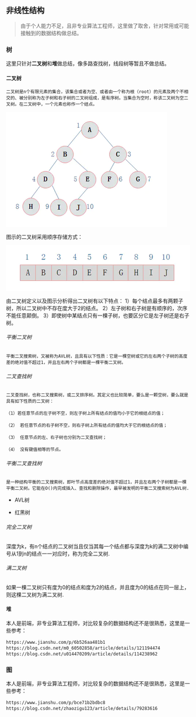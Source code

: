## 非线性结构

> 由于个人能力不足，且非专业算法工程师，这里做了取舍，针对常用或可能接触到的数据结构做总结。
### 树
这里只针对**二叉树**和**堆**做总结，像多路查找树，线段树等暂且不做总结。
#### 二叉树
    二叉树是n个有限元素的集合，该集合或者为空、或者由一个称为根（root）的元素及两个不相交的、被分别称为左子树和右子树的二叉树组成，是有序树。当集合为空时，称该二叉树为空二叉树。在二叉树中，一个元素也称作一个结点。

![二叉树](../img/二叉树.webp)

图示的二叉树采用顺序存储方式：

![顺序存储方式](../img/顺序存储方式.webp)

由二叉树定义以及图示分析得出二叉树有以下特点：
1）每个结点最多有两颗子树，所以二叉树中不存在度大于2的结点。
2）左子树和右子树是有顺序的，次序不能任意颠倒。
3）即使树中某结点只有一棵子树，也要区分它是左子树还是右子树。
###### 平衡二叉树
    平衡二叉搜索树，又被称为AVL树，且具有以下性质：它是一棵空树或它的左右两个子树的高度差的绝对值不超过1，并且左右两个子树都是一棵平衡二叉树。
###### 二叉查找树
    二叉查找树，也称二叉搜索树，或二叉排序树。其定义也比较简单，要么是一颗空树，要么就是具有如下性质的二叉树：

    （1）若任意节点的左子树不空，则左子树上所有结点的值均小于它的根结点的值；
    
    （2） 若任意节点的右子树不空，则右子树上所有结点的值均大于它的根结点的值；
    
    （3） 任意节点的左、右子树也分别为二叉查找树；
    
    （4） 没有键值相等的节点。
###### 平衡二叉查找树
    是一种结构平衡的二叉搜索树，即叶节点高度差的绝对值不超过1，并且左右两个子树都是一棵平衡二叉树。它能在O()内完成插入、查找和删除操作，最早被发明的平衡二叉搜索树为AVL树.
- AVL树

- 红黑树

###### 完全二叉树
深度为k，有n个结点的二叉树当且仅当其每一个结点都与深度为k的满二叉树中编号从1到n的结点一一对应时，称为完全二叉树.
###### 满二叉树
如果一棵二叉树只有度为0的结点和度为2的结点，并且度为0的结点在同一层上，则这棵二叉树为满二叉树.
#### 堆
本人是前端，非专业算法工程师，对比较复杂的数据结构还不是很熟悉，这里是一些参考：

    https://www.jianshu.com/p/6b526aa481b1
    https://blog.csdn.net/m0_60502858/article/details/121194474
    https://blog.csdn.net/u014470209/article/details/114238962

### 图
本人是前端，非专业算法工程师，对比较复杂的数据结构还不是很熟悉，这里是一些参考：

    https://www.jianshu.com/p/bce71b2bdbc8
    https://blog.csdn.net/zhaozigu123/article/details/79283616
